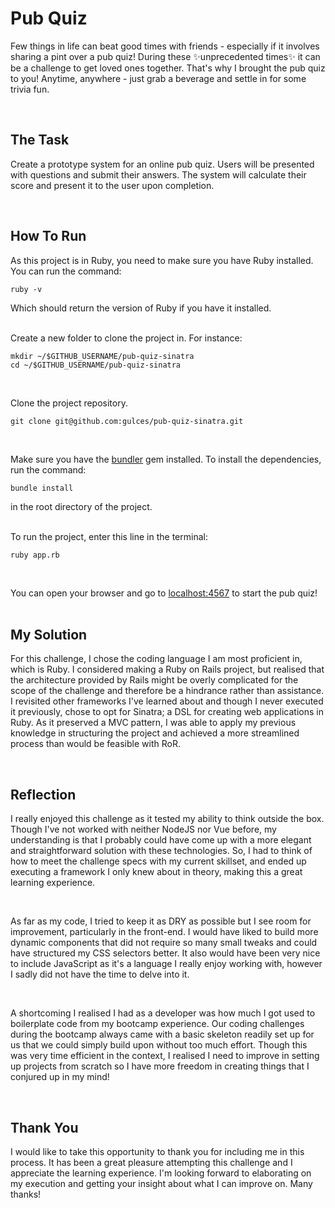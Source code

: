 # Pub Quiz
Few things in life can beat good times with friends - especially if it involves sharing a pint over a pub quiz! During these ✨unprecedented times✨ it can be a challenge to get loved ones together. That's why I brought the pub quiz to you! Anytime, anywhere - just grab a beverage and settle in for some trivia fun.

<br>

## The Task
Create a prototype system for an online pub quiz. Users will be presented with questions and submit their answers. The system will calculate their score and present it to the user upon completion.

<br>

## How To Run
As this project is in Ruby, you need to make sure you have Ruby installed. You can run the command:
```
ruby -v
```
Which should return the version of Ruby if you have it installed.
<br>
<br>

Create a new folder to clone the project in. For instance:
```
mkdir ~/$GITHUB_USERNAME/pub-quiz-sinatra
cd ~/$GITHUB_USERNAME/pub-quiz-sinatra
```
<br>

Clone the project repository.
```
git clone git@github.com:gulces/pub-quiz-sinatra.git
```
<br>

Make sure you have the [bundler](https://bundler.io/) gem installed. To install the dependencies, run the command:
```
bundle install
```
in the root directory of the project.
<br>
<br>

To run the project, enter this line in the terminal:
```
ruby app.rb
```
<br>

You can open your browser and go to [localhost:4567](localhost:4567) to start the pub quiz!
<br>
<br>

## My Solution
For this challenge, I chose the coding language I am most proficient in, which is Ruby. I considered making a Ruby on Rails project, but realised that the architecture provided by Rails might be overly complicated for the scope of the challenge and therefore be a hindrance rather than assistance. I revisited other frameworks I've learned about and though I never executed it previously, chose to opt for Sinatra; a DSL for creating web applications in Ruby. As it preserved a MVC pattern, I was able to apply my previous knowledge in structuring the project and achieved a more streamlined process than would be feasible with RoR.

<br>

## Reflection
I really enjoyed this challenge as it tested my ability to think outside the box. Though I've not worked with neither NodeJS nor Vue before, my understanding is that I probably could have come up with a more elegant and straightforward solution with these technologies. So, I had to think of how to meet the challenge specs with my current skillset, and ended up executing a framework I only knew about in theory, making this a great learning experience.

<br>

As far as my code, I tried to keep it as DRY as possible but I see room for improvement, particularly in the front-end. I would have liked to build more dynamic components that did not require so many small tweaks and could have structured my CSS selectors better. It also would have been very nice to include JavaScript as it's a language I really enjoy working with, however I sadly did not have the time to delve into it.

<br>

A shortcoming I realised I had as a developer was how much I got used to boilerplate code from my bootcamp experience. Our coding challenges during the bootcamp always came with a basic skeleton readily set up for us that we could simply build upon without too much effort. Though this was very time efficient in the context, I realised I need to improve in setting up projects from scratch so I have more freedom in creating things that I conjured up in my mind!

<br>

## Thank You
I would like to take this opportunity to thank you for including me in this process. It has been a great pleasure attempting this challenge and I appreciate the learning experience. I'm looking forward to elaborating on my execution and getting your insight about what I can improve on. Many thanks!

